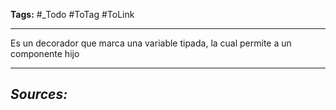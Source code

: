 **Tags:** #_Todo
#ToTag #ToLink 
- - -
Es un decorador que marca una variable tipada, la cual permite a un componente hijo

- - - 
## ***Sources:***